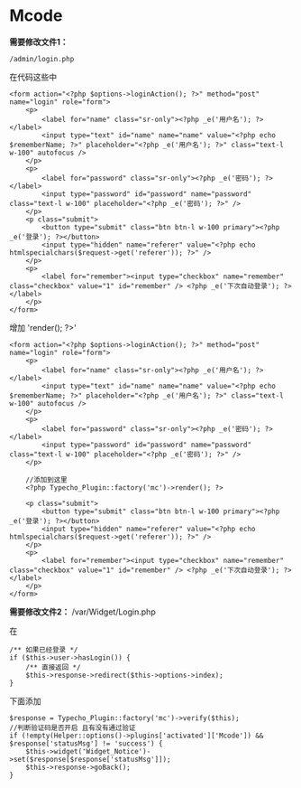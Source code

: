 # Mcode
**需要修改文件1：**

    /admin/login.php

在代码这些中

	<form action="<?php $options->loginAction(); ?>" method="post" name="login" role="form">
        <p>
        	<label for="name" class="sr-only"><?php _e('用户名'); ?></label>
        	<input type="text" id="name" name="name" value="<?php echo $rememberName; ?>" placeholder="<?php _e('用户名'); ?>" class="text-l w-100" autofocus />
        </p>
        <p>
        	<label for="password" class="sr-only"><?php _e('密码'); ?></label>
        	<input type="password" id="password" name="password" class="text-l w-100" placeholder="<?php _e('密码'); ?>" />
        </p>
        <p class="submit">
            <button type="submit" class="btn btn-l w-100 primary"><?php _e('登录'); ?></button>
        	<input type="hidden" name="referer" value="<?php echo htmlspecialchars($request->get('referer')); ?>" />
        </p>
        <p>
        	<label for="remember"><input type="checkbox" name="remember" class="checkbox" value="1" id="remember" /> <?php _e('下次自动登录'); ?></label>
        </p>
    </form>

增加 '<?php Typecho_Plugin::factory('mc')->render(); ?>'

	<form action="<?php $options->loginAction(); ?>" method="post" name="login" role="form">
        <p>
        	<label for="name" class="sr-only"><?php _e('用户名'); ?></label>
        	<input type="text" id="name" name="name" value="<?php echo $rememberName; ?>" placeholder="<?php _e('用户名'); ?>" class="text-l w-100" autofocus />
        </p>
        <p>
        	<label for="password" class="sr-only"><?php _e('密码'); ?></label>
        	<input type="password" id="password" name="password" class="text-l w-100" placeholder="<?php _e('密码'); ?>" />
        </p>

        //添加到这里
        <?php Typecho_Plugin::factory('mc')->render(); ?>

        <p class="submit">
            <button type="submit" class="btn btn-l w-100 primary"><?php _e('登录'); ?></button>
        	<input type="hidden" name="referer" value="<?php echo htmlspecialchars($request->get('referer')); ?>" />
        </p>
        <p>
        	<label for="remember"><input type="checkbox" name="remember" class="checkbox" value="1" id="remember" /> <?php _e('下次自动登录'); ?></label>
        </p>
    </form>


**需要修改文件2：**
/var/Widget/Login.php

在

    /** 如果已经登录 */
    if ($this->user->hasLogin()) {
        /** 直接返回 */
        $this->response->redirect($this->options->index);
    }

下面添加

    $response = Typecho_Plugin::factory('mc')->verify($this);
    //判断验证码是否开启 且有没有通过验证
    if (!empty(Helper::options()->plugins['activated']['Mcode']) && $response['statusMsg'] != 'success') {
        $this->widget('Widget_Notice')->set($response[$response['statusMsg']]);
        $this->response->goBack();
    }